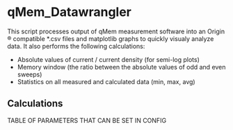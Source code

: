 # qMem_Datawrangler
This script processes output of qMem measurement software into an Origin &reg; compatible *.csv files and matplotlib graphs to quickly visualy analyze data.
It also performs the following calculations:
- Absolute values of current / current density (for semi-log plots)
- Memory window (the ratio between the absolute values of odd and even sweeps)
- Statistics on all measured and calculated data (min, max, avg)    

## Calculations
TABLE OF PARAMETERS THAT CAN BE SET IN CONFIG